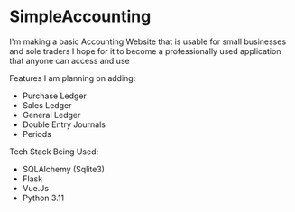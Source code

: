 # SimpleAccounting

I'm making a basic Accounting Website that is usable for small businesses and sole traders
I hope for it to become a professionally used application that anyone can access and use

Features I am planning on adding:
- Purchase Ledger
- Sales Ledger
- General Ledger
- Double Entry Journals
- Periods

Tech Stack Being Used:
- SQLAlchemy (Sqlite3)
- Flask
- Vue.Js
- Python 3.11
